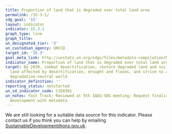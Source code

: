 ```yaml
---
title: Proportion of land that is degraded over total land area
permalink: /15-3-1/
sdg_goal: '15'
layout: indicator
indicator: 15.3.1
graph_type: line
graph_title:
un_designated_tier: '3'
un_custodian_agency: UNCCD
target_id: '15.3'
goal_meta_link: http://unstats.un.org/sdgs/files/metadata-compilation/Metadata-Goal-15.pdf
indicator_name: Proportion of land that is degraded over total land area
target: By 2030, combat desertification, restore degraded land and soil, including
  land affected by desertification, drought and floods, and strive to achieve a land
  degradation-neutral world
indicator_definition: ''
reporting_status: notstarted
un_sd_indicator_code: C150301
un_notes: Fast Track; Reviewed at 5th IAEG-SDG meeting; Request finalised methodology
  development with metadata
---
```


We are still looking for a suitable data source for this indicator. Please contact us if you think you can help by emailing <a href="mailto:SustainableDevelopment@ons.gov.uk">SustainableDevelopment@ons.gov.uk</a>.


